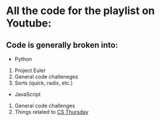 # All the code for the playlist on Youtube:
[https://www.youtube.com/playlist?list=PLF_SZiztoCWGHgf22xZaeLw-Goh6RGqmu]: (https://www.youtube.com/playlist?list=PLF_SZiztoCWGHgf22xZaeLw-Goh6RGqmu)

## Code is generally broken into:
- Python
1. Project Euler
2. General code challeneges
3. Sorts (quick, radix, etc.)
- JavaScript
1. General code challenges
2. Things related to [CS Thursday](https://www.youtube.com/playlist?list=PLF_SZiztoCWHXjBcUVyyGWZmcFvnMvOQr)

